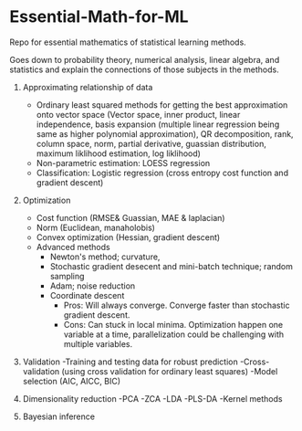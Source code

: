 # Essential-Math-for-ML
Repo for essential mathematics of statistical learning methods.

Goes down to probability theory, numerical analysis, linear algebra, and statistics and explain the connections of those subjects in the methods.  


1. Approximating relationship of data
 	- Ordinary least squared methods for getting the best approximation onto vector space (Vector space, inner product, linear independence, basis expansion (multiple linear regression being same as higher polynomial approximation), QR decomposition, rank, column space, norm, partial derivative, guassian distribution, maximum liklihood estimation, log liklihood) 
	- Non-parametric estimation: LOESS regression
	- Classification: Logistic regression (cross entropy cost function and gradient descent)

2. Optimization
	- Cost function (RMSE& Guassian, MAE & laplacian)
	- Norm (Euclidean, manaholobis)
	- Convex optimization (Hessian, gradient descent)
	- Advanced methods 
		- Newton's method; curvature, 
		- Stochastic gradient desecent and mini-batch technique; random sampling
		- Adam; noise reduction
		- Coordinate descent
            - Pros: Will always converge. Converge faster than stochastic gradient descent. 
            - Cons: Can stuck in local minima. Optimization happen one variable at a time, parallelization could be challenging with multiple variables. 


2. Validation
	 -Training and testing data for robust prediction 
	 -Cross-validation (using cross validation for ordinary least squares)
	 -Model selection (AIC, AICC, BIC)


4. Dimensionality reduction
	-PCA
	-ZCA
	-LDA
	-PLS-DA
	-Kernel methods

5. Bayesian inference






